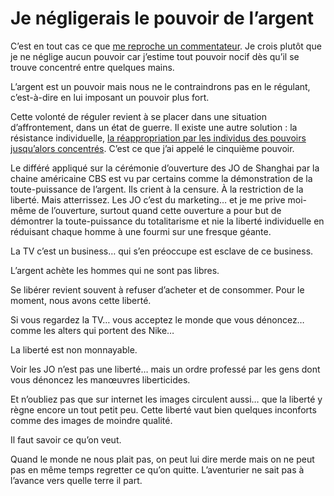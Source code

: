 # Je négligerais le pouvoir de l’argent

C’est en tout cas ce que [me reproche un commentateur](https://tcrouzet.com/2008/08/12/la-liberte-pour-sauver-la-planete/#comment-59120). Je crois plutôt que je ne néglige aucun pouvoir car j’estime tout pouvoir nocif dès qu’il se trouve concentré entre quelques mains.

L’argent est un pouvoir mais nous ne le contraindrons pas en le régulant, c’est-à-dire en lui imposant un pouvoir plus fort.

Cette volonté de réguler revient à se placer dans une situation d’affrontement, dans un état de guerre. Il existe une autre solution : la résistance individuelle, [la réappropriation par les individus des pouvoirs jusqu’alors concentrés](https://tcrouzet.com/2008/02/06/redefinir-le-cinquieme-pouvoir/). C’est ce que j’ai appelé le cinquième pouvoir.

Le différé appliqué sur la cérémonie d’ouverture des JO de Shanghai par la chaine américaine CBS est vu par certains comme la démonstration de la toute-puissance de l’argent. Ils crient à la censure. À la restriction de la liberté. Mais atterrissez. Les JO c’est du marketing… et je me prive moi-même de l’ouverture, surtout quand cette ouverture a pour but de démontrer la toute-puissance du totalitarisme et nie la liberté individuelle en réduisant chaque homme à une fourmi sur une fresque géante.

La TV c’est un business… qui s’en préoccupe est esclave de ce business.

L’argent achète les hommes qui ne sont pas libres.

Se libérer revient souvent à refuser d’acheter et de consommer. Pour le moment, nous avons cette liberté.

Si vous regardez la TV… vous acceptez le monde que vous dénoncez… comme les alters qui portent des Nike…

La liberté est non monnayable.

Voir les JO n’est pas une liberté… mais un ordre professé par les gens dont vous dénoncez les manœuvres liberticides.

Et n’oubliez pas que sur internet les images circulent aussi… que la liberté y règne encore un tout petit peu. Cette liberté vaut bien quelques inconforts comme des images de moindre qualité.

Il faut savoir ce qu’on veut.

Quand le monde ne nous plait pas, on peut lui dire merde mais on ne peut pas en même temps regretter ce qu’on quitte. L’aventurier ne sait pas à l’avance vers quelle terre il part.